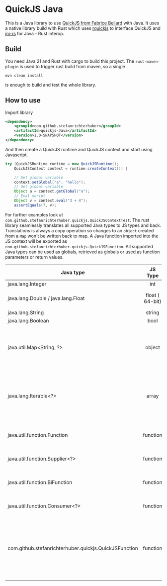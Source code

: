 # QuickJS Java

This is a Java library to use [QuickJS from Fabrice Bellard](https://bellard.org/quickjs/) with Java. It uses a native library build with Rust which uses [rquickjs](https://github.com/DelSkayn/rquickjs) to interface QuickJS and [jni-rs](https://github.com/jni-rs/jni-rs) for Java - Rust interop.

## Build

You need Java 21 and Rust with cargo to build this project. The `rust-maven-plugin` is used to trigger rust build from maven, so a single

```cli
mvn clean install
```

is enough to build and test the whole library.

## How to use

Import library

```xml
<dependency>
    <groupId>com.github.stefanrichterhuber</groupId>
    <artifactId>quickjs-Java</artifactId>
    <version>1.0-SNAPSHOT</version>
</dependency>
```

And then create a QuickJS runtime and QuickJS context and start using Javascript.

```Java
try (QuickJSRuntime runtime = new QuickJSRuntime();
    QuickJSContext context = runtime.createContext()) {

    // Set global variable
    context.setGlobal("a", "hello");
    // Get global variable
    Object a = context.getGlobal("a");
    // Eval script
    Object v = context.eval("3 + 4");
    assertEquals(7, v);
```

For further examples look at `com.github.stefanrichterhuber.quickjs.QuickJSContextTest`.
The rust library seamlessly translates all supported Java types to JS types and back. Translations is always a copy operation so changes to an `object` created from a `Map` won't be written back to map. A Java function imported into the JS context will be exported as `com.github.stefanrichterhuber.quickjs.QuickJSFunction`.
All supported Java types can be used as globals, retrieved as globals or used as function parameters or return values.

| Java type                                             |      JS Type          |  Remark                                                                                                                                                                       |
|-------------------------------------------------------|:---------------------:|-------------------------------------------------------------------------------------------------------------------------------------------------------------------------------|
| java.lang.Integer                                     | int                   | -                                                                                                                                                                             |
| java.lang.Double / java.lang.Float                    | float ( 64-bit)       | rquickjs only supports 64-bit floats                                                                                                                                          |
| java.lang.String                                      | string                | -                                                                                                                                                                             |
| java.lang.Boolean                                     | bool                  | -                                                                                                                                                                             |
| java.util.Map<String, ?>                              | object                | Key is expected to be a String, values can be of any of the supported Java types, including another map or functions!                                                         |
| java.lang.Iterable<?>                                 | array                 | Iterable is copied value by value to JS array. JS arrays are converted to `java.util.ArrayList`. Values can be of any of the supported Java types.                                 |
| java.util.function.Function<?,?>                      | function              | both parameter and return type could be any of the supported Java types                                                                                                       |
| java.util.function.Supplier<?>                        | function              | return type could be any of the supported Java types                                                                                                                          |
| java.util.function.BiFunction<?,?,?>                  | function              | both parameters and return type could be any of the supported Java types                                                                                                      |
| java.util.function.Consumer<?>                        | function              | parameter could be any of the supported Java types                                                                                                                            |
| com.github.stefanrichterhuber.quickjs.QuickJSFunction | function              | if js returns a function, its converted to a QuickJSFunction which can be called from Java or added back to the JS context where it will be transformed back to a function    |
